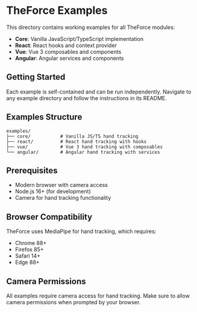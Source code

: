 # TheForce Examples

This directory contains working examples for all TheForce modules:

- **Core**: Vanilla JavaScript/TypeScript implementation
- **React**: React hooks and context provider
- **Vue**: Vue 3 composables and components
- **Angular**: Angular services and components

## Getting Started

Each example is self-contained and can be run independently. Navigate to any example directory and follow the instructions in its README.

## Examples Structure

```
examples/
├── core/           # Vanilla JS/TS hand tracking
├── react/          # React hand tracking with hooks
├── vue/            # Vue 3 hand tracking with composables
└── angular/        # Angular hand tracking with services
```

## Prerequisites

- Modern browser with camera access
- Node.js 16+ (for development)
- Camera for hand tracking functionality

## Browser Compatibility

TheForce uses MediaPipe for hand tracking, which requires:

- Chrome 88+
- Firefox 85+
- Safari 14+
- Edge 88+

## Camera Permissions

All examples require camera access for hand tracking. Make sure to allow camera permissions when prompted by your browser.
